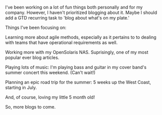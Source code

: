 <!--
.. title: So much to say, so little time to say it!
.. date: 2009/06/18 13:37
.. slug: index
.. tags:
.. link:
.. description:
-->

I've been working on a lot of fun things both personally and for my company. However, I haven't prioritized blogging about it. Maybe I should add a GTD recurring task to 'blog about what's on my plate.'

Things I've been focusing on:

Learning more about agile methods, especially as it pertains to to dealing with teams that have operational requirements as well. 

Working more with my OpenSolaris NAS. Suprisingly, one of my most popular ever blog articles. 

Playing lots of music: I'm playing bass and guitar in my cover band's summer concert this weekend. (Can't wait!)

Planning an epic road trip for the summer: 5 weeks up the West Coast, starting in July.

And, of course, loving my little 5 month old!

So, more blogs to come.   
